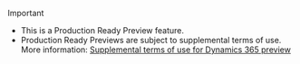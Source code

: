 > [!IMPORTANT]
> - This is a Production Ready Preview feature.
> - Production Ready Previews are subject to supplemental terms of use. More information: [Supplemental terms of use for Dynamics 365 preview](https://dynamics.microsoft.com/legaldocs/supp-dynamics365-preview)
